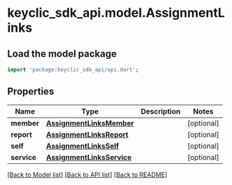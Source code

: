 # keyclic_sdk_api.model.AssignmentLinks

## Load the model package
```dart
import 'package:keyclic_sdk_api/api.dart';
```

## Properties
Name | Type | Description | Notes
------------ | ------------- | ------------- | -------------
**member** | [**AssignmentLinksMember**](AssignmentLinksMember.md) |  | [optional] 
**report** | [**AssignmentLinksReport**](AssignmentLinksReport.md) |  | [optional] 
**self** | [**AssignmentLinksSelf**](AssignmentLinksSelf.md) |  | [optional] 
**service** | [**AssignmentLinksService**](AssignmentLinksService.md) |  | [optional] 

[[Back to Model list]](../README.md#documentation-for-models) [[Back to API list]](../README.md#documentation-for-api-endpoints) [[Back to README]](../README.md)


